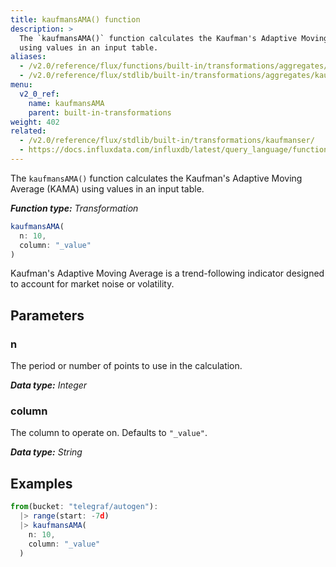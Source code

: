```yaml
---
title: kaufmansAMA() function
description: >
  The `kaufmansAMA()` function calculates the Kaufman's Adaptive Moving Average (KAMA)
  using values in an input table.
aliases:
  - /v2.0/reference/flux/functions/built-in/transformations/aggregates/kaufmansama/
  - /v2.0/reference/flux/stdlib/built-in/transformations/aggregates/kaufmansama/
menu:
  v2_0_ref:
    name: kaufmansAMA
    parent: built-in-transformations
weight: 402
related:
  - /v2.0/reference/flux/stdlib/built-in/transformations/kaufmanser/
  - https://docs.influxdata.com/influxdb/latest/query_language/functions/#kaufmans-adaptive-moving-average, InfluxQL KAUFMANS_ADAPTIVE_MOVING_AVERAGE()
---
```


The `kaufmansAMA()` function calculates the Kaufman's Adaptive Moving Average (KAMA)
using values in an input table.

_**Function type:** Transformation_

```js
kaufmansAMA(
  n: 10,
  column: "_value"
)
```

Kaufman's Adaptive Moving Average is a trend-following indicator designed to account
for market noise or volatility.

## Parameters

### n
The period or number of points to use in the calculation.

_**Data type:** Integer_

### column
The column to operate on.
Defaults to `"_value"`.

_**Data type:** String_

## Examples
```js
from(bucket: "telegraf/autogen"):
  |> range(start: -7d)
  |> kaufmansAMA(
    n: 10,
    column: "_value"
  )
```
